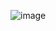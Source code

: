 ![image](https://github.com/roman-kupar/RaidersInSpace/assets/44550094/eeb8d27c-3707-4cf4-aa69-6cb100c1455b)
